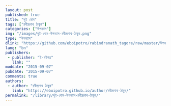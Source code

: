 ```yaml
---
layout: post
published: true
title: "দুই বোন"
tags: ["রবীন্দ্রনাথ ঠাকুর"]
categories: ["উপন্যাস"]
img: "/images/দুই-বোন-উপন্যাস-রবীন্দ্রনাথ-ঠাকুর.png"
type: "উপন্যাস"
dlink: "https://github.com/eboipotro/rabindranath_tagore/raw/master/উপন্যাস/দুই_বোন.epub"
lang: "bn"
publishers: 
 - publisher: "ই-বইপত্র"
   link: ""
moddate: "2015-09-07"
pubdate: "2015-09-07"
comments: true
authors: 
 - author: "রবীন্দ্রনাথ ঠাকুর"
   link: "https://eboipotro.github.io/author/রবীন্দ্রনাথ-ঠাকুর/"
permalink: "/library/দুই-বোন-উপন্যাস-রবীন্দ্রনাথ-ঠাকুর/"
---
```

